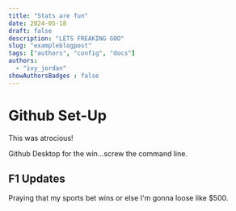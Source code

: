 ```yaml
---
title: "Stats are fun"
date: 2024-05-18
draft: false
description: "LETS FREAKING GOO"
slug: "exampleblogpost"  
tags: ["authors", "config", "docs"]
authors:
  - "ivy_jordan"
showAuthorsBadges : false
---
```


# Github Set-Up 

This was atrocious! 

Github Desktop for the win...screw the command line.

## F1 Updates

Praying that my sports bet wins or else I'm gonna loose like $500. 
